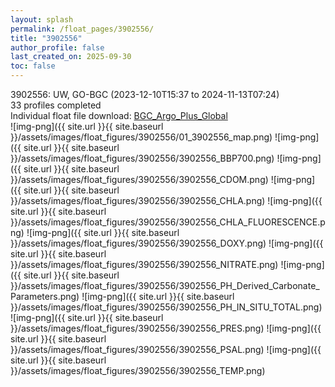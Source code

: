 ```yaml
---
layout: splash
permalink: /float_pages/3902556/
title: "3902556"
author_profile: false
last_created_on: 2025-09-30
toc: false
---
```

 
3902556: UW, GO-BGC (2023-12-10T15:37 to 2024-11-13T07:24)\
33 profiles completed\
Individual float file download: [BGC_Argo_Plus_Global](https://ftp.soest.hawaii.edu/bgc_argo_plus/Individual_Floats/outliers_removed/3902556_Sprof_processed.nc)\
![img-png]({{ site.url }}{{ site.baseurl }}/assets/images/float_figures/3902556/01_3902556_map.png)
![img-png]({{ site.url }}{{ site.baseurl }}/assets/images/float_figures/3902556/3902556_BBP700.png)
![img-png]({{ site.url }}{{ site.baseurl }}/assets/images/float_figures/3902556/3902556_CDOM.png)
![img-png]({{ site.url }}{{ site.baseurl }}/assets/images/float_figures/3902556/3902556_CHLA.png)
![img-png]({{ site.url }}{{ site.baseurl }}/assets/images/float_figures/3902556/3902556_CHLA_FLUORESCENCE.png)
![img-png]({{ site.url }}{{ site.baseurl }}/assets/images/float_figures/3902556/3902556_DOXY.png)
![img-png]({{ site.url }}{{ site.baseurl }}/assets/images/float_figures/3902556/3902556_NITRATE.png)
![img-png]({{ site.url }}{{ site.baseurl }}/assets/images/float_figures/3902556/3902556_PH_Derived_Carbonate_Parameters.png)
![img-png]({{ site.url }}{{ site.baseurl }}/assets/images/float_figures/3902556/3902556_PH_IN_SITU_TOTAL.png)
![img-png]({{ site.url }}{{ site.baseurl }}/assets/images/float_figures/3902556/3902556_PRES.png)
![img-png]({{ site.url }}{{ site.baseurl }}/assets/images/float_figures/3902556/3902556_PSAL.png)
![img-png]({{ site.url }}{{ site.baseurl }}/assets/images/float_figures/3902556/3902556_TEMP.png)
